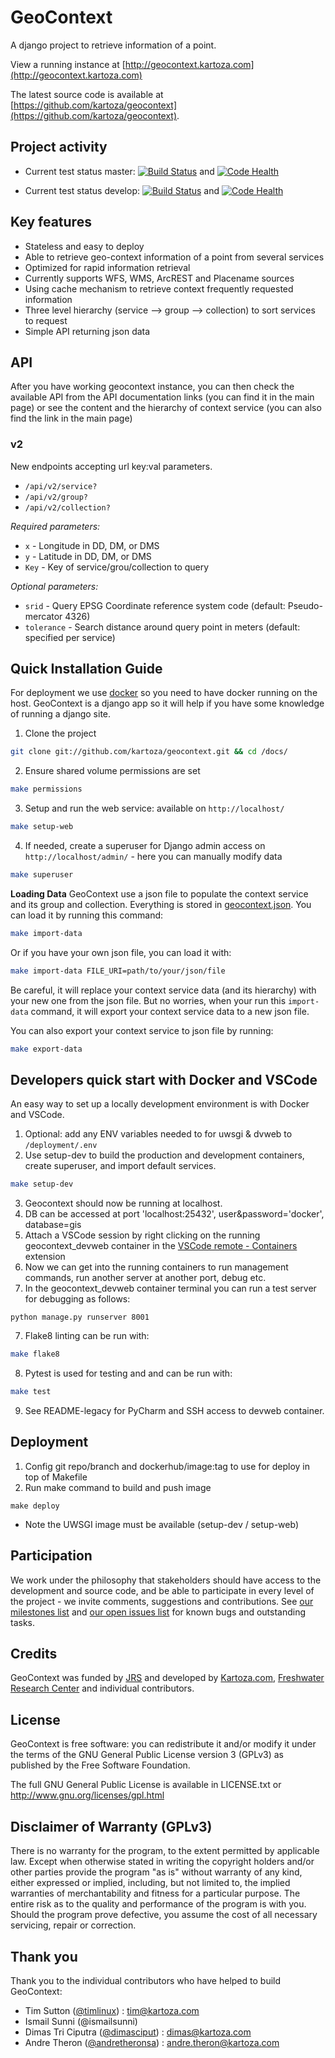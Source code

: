 # GeoContext

A django project to retrieve information of a point.

View a running instance at [http://geocontext.kartoza.com](http://geocontext.kartoza.com)

The latest source code is available at
[https://github.com/kartoza/geocontext](https://github.com/kartoza/geocontext).

## Project activity

* Current test status master: [![Build Status](https://travis-ci.org/kartoza/geocontext.svg?branch=master)](https://travis-ci.org/kartoza/geocontext) and
[![Code Health](https://landscape.io/github/kartoza/geocontext/master/landscape.svg?style=flat)](https://landscape.io/github/kartoza/geocontext/master)

* Current test status develop: [![Build Status](https://travis-ci.org/kartoza/geocontext.svg?branch=develop)](https://travis-ci.org/kartoza/geocontext) and
[![Code Health](https://landscape.io/github/kartoza/geocontext/develop/landscape.svg?style=flat)](https://landscape.io/github/kartoza/geocontext/develop)

## Key features

* Stateless and easy to deploy
* Able to retrieve geo-context information of a point from several services
* Optimized for rapid information retrieval
* Currently supports WFS, WMS, ArcREST and Placename sources
* Using cache mechanism to retrieve context frequently requested information
* Three level hierarchy (service --> group --> collection) to sort services to request
* Simple API returning json data


## API
After you have working geocontext instance, you can then check the available 
API from the API documentation links (you can find it in the main page) or 
see the content and the hierarchy of context service (you can also 
find the link in the main page)

### v2
New endpoints accepting url key:val parameters.
* `/api/v2/service?`
* `/api/v2/group?`
* `/api/v2/collection?`

*Required parameters:*
* `x` - Longitude in DD, DM, or DMS
* `y` - Latitude in DD, DM, or DMS
* `Key` - Key of service/grou/collection to query

*Optional parameters:*
* `srid` - Query EPSG Coordinate reference system code (default: Pseudo-mercator 4326)
* `tolerance` - Search distance around query point in meters (default: specified per service)

## Quick Installation Guide

For deployment we use [docker](http://docker.com) so you need to have docker
running on the host. GeoContext is a django app so it will help if you have
some knowledge of running a django site.

1. Clone the project
```bash
git clone git://github.com/kartoza/geocontext.git && cd /docs/
```
2. Ensure shared volume permissions are set
```bash
make permissions
```
3. Setup and run the web service: available on `http://localhost/`
```bash
make setup-web
```
4. If needed, create a superuser for Django admin access on `http://localhost/admin/` - here you can manually modify data
```bash
make superuser
```

**Loading Data**
GeoContext use a json file to populate the context service and its 
group and collection. Everything is stored in [geocontext.json](https://github.com/kartoza/geocontext/blob/develop/django_project/base/management/commands/geocontext.json).
You can load it by running this command:
```bash
make import-data
``` 
Or if you have your own json file, you can load it with:
```bash
make import-data FILE_URI=path/to/your/json/file
```
Be careful, it will replace your context service data (and its 
hierarchy) with your new one from the json file. But no worries, when your 
run this `import-data` command, it will export your context service 
data to a new json file.

You can also export your context service to json file by running:
```bash
make export-data
```

## Developers quick start with Docker and VSCode

An easy way to set up a locally development environment is with Docker and VSCode.

1. Optional: add any ENV variables needed to for uwsgi & dvweb to `/deployment/.env`
2. Use setup-dev to build the production and development containers, create superuser,
and import default services.
```bash
make setup-dev
```
3. Geocontext should now be running at localhost.
4. DB can be accessed at port 'localhost:25432', user&password='docker', database=gis
5. Attach a VSCode session by right clicking on the running geocontext_devweb container in the [VSCode remote - Containers](https://code.visualstudio.com/docs/remote/containers) extension
6. Now we can get into the running containers to run management commands, run another server at another port, debug etc.
7. In the geocontext_devweb container terminal you can run a test server for debugging as follows:
```
python manage.py runserver 8001
```
7. Flake8 linting can be run with:
```bash
make flake8
```
8. Pytest is used for testing and and can be run with:
```bash
make test
```
9. See README-legacy for PyCharm and SSH access to devweb container.

## Deployment

1. Config git repo/branch and dockerhub/image:tag to use for deploy in top of Makefile
2. Run make command to build and push image
```
make deploy
```
* Note the UWSGI image must be available (setup-dev / setup-web)


## Participation

We work under the philosophy that stakeholders should have access to the
development and source code, and be able to participate in every level of the
project - we invite comments, suggestions and contributions.  See
[our milestones list](https://github.com/kartoza/geocontext/milestones) and
[our open issues list](https://github.com/kartoza/geocontext/issues?page=1&state=open)
for known bugs and outstanding tasks. 

## Credits

GeoContext was funded by [JRS](http://jrsbiodiversity.org/) and developed by [Kartoza.com](http://kartoza.com), [Freshwater Research Center](http://frcsa.org.za) and individual contributors.

## License

GeoContext is free software: you can redistribute it and/or modify it
under the terms of the GNU General Public License version 3 (GPLv3) as
published by the Free Software Foundation.

The full GNU General Public License is available in LICENSE.txt or
http://www.gnu.org/licenses/gpl.html


## Disclaimer of Warranty (GPLv3)

There is no warranty for the program, to the extent permitted by
applicable law. Except when otherwise stated in writing the copyright
holders and/or other parties provide the program "as is" without warranty
of any kind, either expressed or implied, including, but not limited to,
the implied warranties of merchantability and fitness for a particular
purpose. The entire risk as to the quality and performance of the program
is with you. Should the program prove defective, you assume the cost of
all necessary servicing, repair or correction.

## Thank you

Thank you to the individual contributors who have helped to build GeoContext:

* Tim Sutton ([@timlinux](https://github.com/timlinux)) : tim@kartoza.com
* Ismail Sunni (@ismailsunni)
* Dimas Tri Ciputra ([@dimasciput](https://github.com/dimasciput)) : 
dimas@kartoza.com
* Andre Theron ([@andretheronsa](https://github.com/andretheronsa)) : 
andre.theron@kartoza.com
